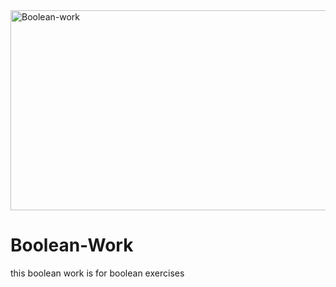 <img src="https://socialify.git.ci/Thandekaportiap/Boolean-work/image?language=1&owner=1&name=1&stargazers=1&theme=Light" alt="Boolean-work" width="640" height="320" />

<h1>Boolean-Work</h1>

this boolean work is for boolean exercises 
